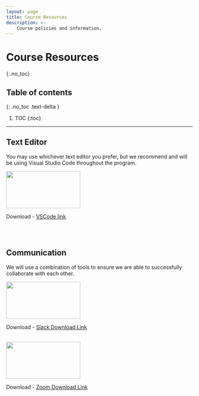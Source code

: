 ```yaml
---
layout: page
title: Course Resources
description: >-
    Course policies and information.
---
```


# Course Resources
{:.no_toc}

## Table of contents
{: .no_toc .text-delta }

1. TOC
{:toc}

---

## Text Editor

You may use whichever text editor you prefer, but we recommend and will be using Visual Studio Code throughout the program.

<img src="https://surveymonkey-assets.s3.amazonaws.com/survey/271006234/08441d03-100f-49e6-9124-fe311fad2e2a.png" width="200" height="100">

Download - [VSCode link](https://code.visualstudio.com/)

<br/>
<br/>

## Communication

We will use a combination of tools to ensure we are able to successfully collaborate with each other. 

<img src="https://miro.medium.com/max/4192/1*LPmXdGsQHyqKARiBjOwxcw.png" width="200" height="100">

Download - [Slack Download Link](https://slack.com/help/articles/207677868-Download-Slack-for-Mac)

<br/>

<img src="https://i0.wp.com/zeevector.com/wp-content/uploads/2021/03/Zoom-Logo-Vector-.png?fit=940%2C288&ssl=1" width="200" height="100">

Download - [Zoom Download Link](https://zoom.us/download)
